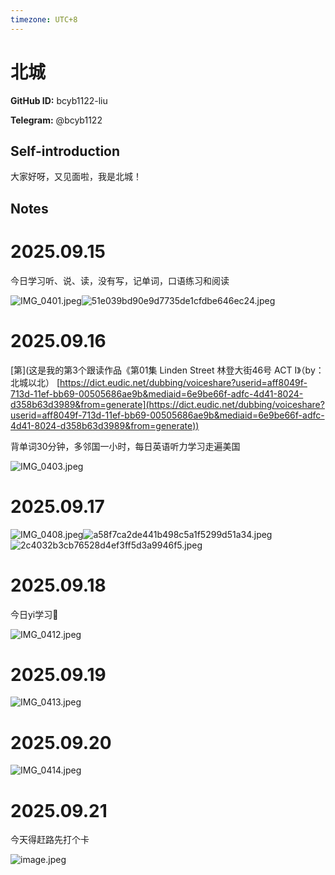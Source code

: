 ```yaml
---
timezone: UTC+8
---
```


# 北城

**GitHub ID:** bcyb1122-liu

**Telegram:** @bcyb1122

## Self-introduction

大家好呀，又见面啦，我是北城！

## Notes
<!-- Content_START -->
# 2025.09.15
<!-- DAILY_CHECKIN_2025-09-15_START -->
今日学习听、说、读，没有写，记单词，口语练习和阅读

![IMG_0401.jpeg](https://raw.githubusercontent.com/IntensiveCoLearning/english_3rd/main/assets/bcyb1122-liu/images/2025-09-15-1757950001063-IMG_0401.jpeg)![51e039bd90e9d7735de1cfdbe646ec24.jpeg](https://raw.githubusercontent.com/IntensiveCoLearning/english_3rd/main/assets/bcyb1122-liu/images/2025-09-15-1757949989212-51e039bd90e9d7735de1cfdbe646ec24.jpeg)
<!-- DAILY_CHECKIN_2025-09-15_END -->


# 2025.09.16
<!-- DAILY_CHECKIN_2025-09-16_START -->
\[第\](这是我的第3个跟读作品《第01集 Linden Street 林登大街46号 ACT I》（by：北城以北） [https://dict.eudic.net/dubbing/voiceshare?userid=aff8049f-713d-11ef-bb69-00505686ae9b&mediaid=6e9be66f-adfc-4d41-8024-d358b63d3989&from=generate](https://dict.eudic.net/dubbing/voiceshare?userid=aff8049f-713d-11ef-bb69-00505686ae9b&mediaid=6e9be66f-adfc-4d41-8024-d358b63d3989&from=generate))

背单词30分钟，多邻国一小时，每日英语听力学习走遍美国

![IMG_0403.jpeg](https://raw.githubusercontent.com/IntensiveCoLearning/english_3rd/main/assets/bcyb1122-liu/images/2025-09-16-1758038239542-IMG_0403.jpeg)
<!-- DAILY_CHECKIN_2025-09-16_END -->


# 2025.09.17
<!-- DAILY_CHECKIN_2025-09-17_START -->
![IMG_0408.jpeg](https://raw.githubusercontent.com/IntensiveCoLearning/english_3rd/main/assets/bcyb1122-liu/images/2025-09-17-1758117868806-IMG_0408.jpeg)![a58f7ca2de441b498c5a1f5299d51a34.jpeg](https://raw.githubusercontent.com/IntensiveCoLearning/english_3rd/main/assets/bcyb1122-liu/images/2025-09-17-1758117835741-a58f7ca2de441b498c5a1f5299d51a34.jpeg)![2c4032b3cb76528d4ef3ff5d3a9946f5.jpeg](https://raw.githubusercontent.com/IntensiveCoLearning/english_3rd/main/assets/bcyb1122-liu/images/2025-09-17-1758117704221-2c4032b3cb76528d4ef3ff5d3a9946f5.jpeg)
<!-- DAILY_CHECKIN_2025-09-17_END -->


# 2025.09.18
<!-- DAILY_CHECKIN_2025-09-18_START -->
今日yi学习📑

![IMG_0412.jpeg](https://raw.githubusercontent.com/IntensiveCoLearning/english_3rd/main/assets/bcyb1122-liu/images/2025-09-18-1758211068367-IMG_0412.jpeg)
<!-- DAILY_CHECKIN_2025-09-18_END -->


# 2025.09.19
<!-- DAILY_CHECKIN_2025-09-19_START -->
![IMG_0413.jpeg](https://raw.githubusercontent.com/IntensiveCoLearning/english_3rd/main/assets/bcyb1122-liu/images/2025-09-19-1758297043254-IMG_0413.jpeg)
<!-- DAILY_CHECKIN_2025-09-19_END -->


# 2025.09.20
<!-- DAILY_CHECKIN_2025-09-20_START -->
![IMG_0414.jpeg](https://raw.githubusercontent.com/IntensiveCoLearning/english_3rd/main/assets/bcyb1122-liu/images/2025-09-20-1758382404737-IMG_0414.jpeg)
<!-- DAILY_CHECKIN_2025-09-20_END -->


# 2025.09.21
<!-- DAILY_CHECKIN_2025-09-21_START -->
今天得赶路先打个卡

![image.jpeg](https://raw.githubusercontent.com/IntensiveCoLearning/english_3rd/main/assets/bcyb1122-liu/images/2025-09-20-1758393746183-image.jpeg)
<!-- DAILY_CHECKIN_2025-09-21_END -->
<!-- Content_END -->
